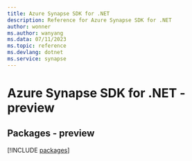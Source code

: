 ```yaml
---
title: Azure Synapse SDK for .NET
description: Reference for Azure Synapse SDK for .NET
author: wonner
ms.author: wanyang
ms.data: 07/11/2023
ms.topic: reference
ms.devlang: dotnet
ms.service: synapse
---
```

# Azure Synapse SDK for .NET - preview
## Packages - preview
[!INCLUDE [packages](synapse-index.md)]